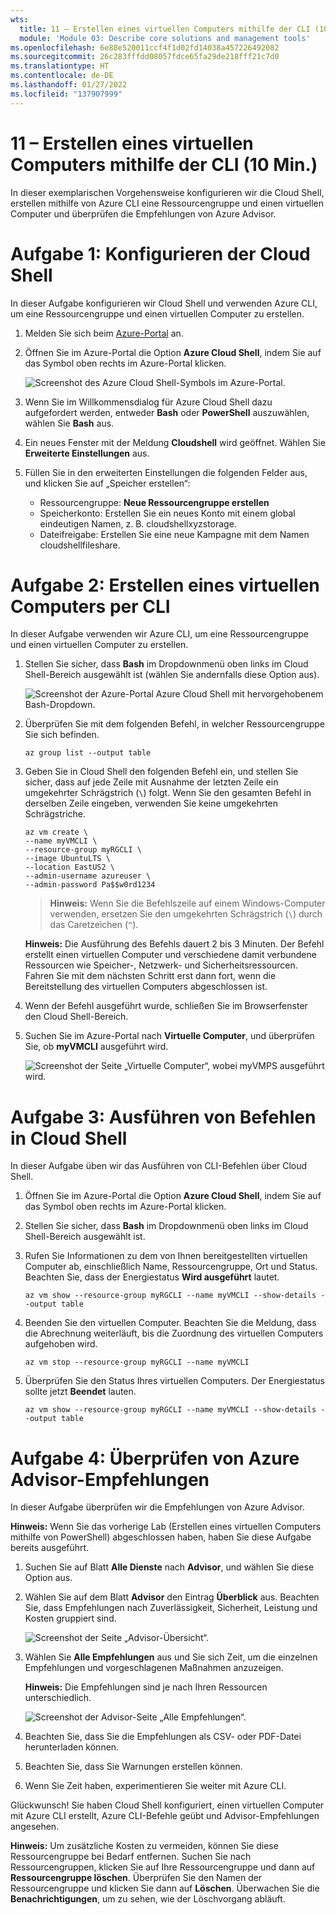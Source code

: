 ```yaml
---
wts:
  title: 11 – Erstellen eines virtuellen Computers mithilfe der CLI (10 Min.)
  module: 'Module 03: Describe core solutions and management tools'
ms.openlocfilehash: 6e88e520011ccf4f1d02fd14038a457226492082
ms.sourcegitcommit: 26c283fffdd08057fdce65fa29de218fff21c7d0
ms.translationtype: HT
ms.contentlocale: de-DE
ms.lasthandoff: 01/27/2022
ms.locfileid: "137907999"
---
```

# <a name="11---create-a-vm-with-the-cli-10-min"></a>11 – Erstellen eines virtuellen Computers mithilfe der CLI (10 Min.)

In dieser exemplarischen Vorgehensweise konfigurieren wir die Cloud Shell, erstellen mithilfe von Azure CLI eine Ressourcengruppe und einen virtuellen Computer und überprüfen die Empfehlungen von Azure Advisor. 

# <a name="task-1-configure-the-cloud-shell"></a>Aufgabe 1: Konfigurieren der Cloud Shell 

In dieser Aufgabe konfigurieren wir Cloud Shell und verwenden Azure CLI, um eine Ressourcengruppe und einen virtuellen Computer zu erstellen.  

1. Melden Sie sich beim [Azure-Portal](https://portal.azure.com) an.

2. Öffnen Sie im Azure-Portal die Option **Azure Cloud Shell**, indem Sie auf das Symbol oben rechts im Azure-Portal klicken.

    ![Screenshot des Azure Cloud Shell-Symbols im Azure-Portal.](../images/1002.png)
   
3. Wenn Sie im Willkommensdialog für Azure Cloud Shell dazu aufgefordert werden, entweder **Bash** oder **PowerShell** auszuwählen, wählen Sie **Bash** aus. 

4. Ein neues Fenster mit der Meldung **Cloudshell** wird geöffnet. Wählen Sie **Erweiterte Einstellungen** aus.

5. Füllen Sie in den erweiterten Einstellungen die folgenden Felder aus, und klicken Sie auf „Speicher erstellen“:
    - Ressourcengruppe: **Neue Ressourcengruppe erstellen**
    - Speicherkonto: Erstellen Sie ein neues Konto mit einem global eindeutigen Namen, z. B. cloudshellxyzstorage.
    - Dateifreigabe: Erstellen Sie eine neue Kampagne mit dem Namen cloudshellfileshare.


# <a name="task-2-use-cli-to-create-a-virtual-machine"></a>Aufgabe 2: Erstellen eines virtuellen Computers per CLI

In dieser Aufgabe verwenden wir Azure CLI, um eine Ressourcengruppe und einen virtuellen Computer zu erstellen.

1. Stellen Sie sicher, dass **Bash** im Dropdownmenü oben links im Cloud Shell-Bereich ausgewählt ist (wählen Sie andernfalls diese Option aus).

    ![Screenshot der Azure-Portal Azure Cloud Shell mit hervorgehobenem Bash-Dropdown.](../images/1002a.png)


2. Überprüfen Sie mit dem folgenden Befehl, in welcher Ressourcengruppe Sie sich befinden.

    ```cli
    az group list --output table
    ```

4. Geben Sie in Cloud Shell den folgenden Befehl ein, und stellen Sie sicher, dass auf jede Zeile mit Ausnahme der letzten Zeile ein umgekehrter Schrägstrich (`\`) folgt. Wenn Sie den gesamten Befehl in derselben Zeile eingeben, verwenden Sie keine umgekehrten Schrägstriche. 

    ```cli
    az vm create \
    --name myVMCLI \
    --resource-group myRGCLI \
    --image UbuntuLTS \
    --location EastUS2 \
    --admin-username azureuser \
    --admin-password Pa$$w0rd1234
    ```

    >**Hinweis:** Wenn Sie die Befehlszeile auf einem Windows-Computer verwenden, ersetzen Sie den umgekehrten Schrägstrich (`\`) durch das Caretzeichen (`^`).

    **Hinweis:** Die Ausführung des Befehls dauert 2 bis 3 Minuten. Der Befehl erstellt einen virtuellen Computer und verschiedene damit verbundene Ressourcen wie Speicher-, Netzwerk- und Sicherheitsressourcen. Fahren Sie mit dem nächsten Schritt erst dann fort, wenn die Bereitstellung des virtuellen Computers abgeschlossen ist. 

5. Wenn der Befehl ausgeführt wurde, schließen Sie im Browserfenster den Cloud Shell-Bereich.

6. Suchen Sie im Azure-Portal nach **Virtuelle Computer**, und überprüfen Sie, ob **myVMCLI** ausgeführt wird.

    ![Screenshot der Seite „Virtuelle Computer“, wobei myVMPS ausgeführt wird.](../images/1101.png)


# <a name="task-3-execute-commands-in-the-cloud-shell"></a>Aufgabe 3: Ausführen von Befehlen in Cloud Shell

In dieser Aufgabe üben wir das Ausführen von CLI-Befehlen über Cloud Shell. 

1. Öffnen Sie im Azure-Portal die Option **Azure Cloud Shell**, indem Sie auf das Symbol oben rechts im Azure-Portal klicken.

2. Stellen Sie sicher, dass **Bash** im Dropdownmenü oben links im Cloud Shell-Bereich ausgewählt ist.

3. Rufen Sie Informationen zu dem von Ihnen bereitgestellten virtuellen Computer ab, einschließlich Name, Ressourcengruppe, Ort und Status. Beachten Sie, dass der Energiestatus **Wird ausgeführt** lautet.

    ```cli
    az vm show --resource-group myRGCLI --name myVMCLI --show-details --output table 
    ```

4. Beenden Sie den virtuellen Computer. Beachten Sie die Meldung, dass die Abrechnung weiterläuft, bis die Zuordnung des virtuellen Computers aufgehoben wird. 

    ```cli
    az vm stop --resource-group myRGCLI --name myVMCLI
    ```

5. Überprüfen Sie den Status Ihres virtuellen Computers. Der Energiestatus sollte jetzt **Beendet** lauten.

    ```cli
    az vm show --resource-group myRGCLI --name myVMCLI --show-details --output table 
    ```

# <a name="task-4-review-azure-advisor-recommendations"></a>Aufgabe 4: Überprüfen von Azure Advisor-Empfehlungen

In dieser Aufgabe überprüfen wir die Empfehlungen von Azure Advisor.

   **Hinweis:** Wenn Sie das vorherige Lab (Erstellen eines virtuellen Computers mithilfe von PowerShell) abgeschlossen haben, haben Sie diese Aufgabe bereits ausgeführt. 

1. Suchen Sie auf Blatt **Alle Dienste** nach **Advisor**, und wählen Sie diese Option aus. 

2. Wählen Sie auf dem Blatt **Advisor** den Eintrag **Überblick** aus. Beachten Sie, dass Empfehlungen nach Zuverlässigkeit, Sicherheit, Leistung und Kosten gruppiert sind. 

    ![Screenshot der Seite „Advisor-Übersicht“. ](../images/1103.png)

3. Wählen Sie **Alle Empfehlungen** aus und Sie sich Zeit, um die einzelnen Empfehlungen und vorgeschlagenen Maßnahmen anzuzeigen. 

    **Hinweis:** Die Empfehlungen sind je nach Ihren Ressourcen unterschiedlich. 

    ![Screenshot der Advisor-Seite „Alle Empfehlungen“. ](../images/1104.png)

4. Beachten Sie, dass Sie die Empfehlungen als CSV- oder PDF-Datei herunterladen können. 

5. Beachten Sie, dass Sie Warnungen erstellen können. 

6. Wenn Sie Zeit haben, experimentieren Sie weiter mit Azure CLI. 

Glückwunsch! Sie haben Cloud Shell konfiguriert, einen virtuellen Computer mit Azure CLI erstellt, Azure CLI-Befehle geübt und Advisor-Empfehlungen angesehen.

**Hinweis:** Um zusätzliche Kosten zu vermeiden, können Sie diese Ressourcengruppe bei Bedarf entfernen. Suchen Sie nach Ressourcengruppen, klicken Sie auf Ihre Ressourcengruppe und dann auf **Ressourcengruppe löschen**. Überprüfen Sie den Namen der Ressourcengruppe und klicken Sie dann auf **Löschen**. Überwachen Sie die **Benachrichtigungen**, um zu sehen, wie der Löschvorgang abläuft.
